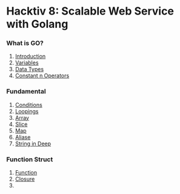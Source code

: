 # Hacktiv 8: Scalable Web Service with Golang

### What is GO?

1. [Introduction]()
2. [Variables]()
3. [Data Types]()
4. [Constant n Operators]()

### Fundamental

1. [Conditions]()
2. [Loopings]()
3. [Array]()
4. [Slice]()
5. [Map]()
6. [Aliase]()
7. [String in Deep]()

### Function Struct

1. [Function](/docs/session-3/s3-function.md)
2. [Closure](/docs/session-3/s3-closure.md)
3.
